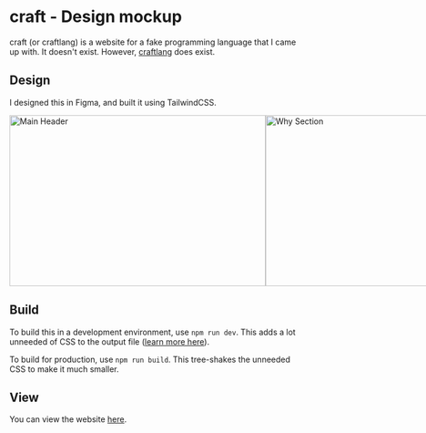 # craft - Design mockup

craft (or craftlang) is a website for a fake programming language that I came up with. It doesn't exist. However, [craftlang](https://github.com/craftlang/craftlangc) does exist.

## Design

I designed this in Figma, and built it using TailwindCSS.
         <div style="display: flex">
         <img
            src="https://user-images.githubusercontent.com/46137770/133070659-49747cbd-a40d-4b14-99c9-919bf80166f6.jpg"
            alt="Main Header"
            width="450"
            height="300"
         />
         <img
            src="https://user-images.githubusercontent.com/46137770/133070663-af162ffc-8b36-40b2-9893-092dbfe48a28.jpg"
            alt="Why Section"
            width="450"
            height="300"
         />
         <img
            src="https://user-images.githubusercontent.com/46137770/133070668-23d60444-4b66-4a80-af96-b9edcb22f9e7.jpg"
            alt="Install Section"
            width="450"
            height="300"
         />
         </div>

## Build

To build this in a development environment, use `npm run dev`. This adds a lot unneeded of CSS to the output file ([learn more here](https://tailwindcss.com/docs/optimizing-for-production)).

To build for production, use `npm run build`. This tree-shakes the unneeded CSS to make it much smaller.

## View

You can view the website [here](https://craft-mockup.netlify.app/).
